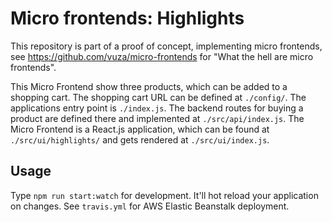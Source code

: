 # Micro frontends: Highlights

This repository is part of a proof of concept, implementing micro frontends, see https://github.com/vuza/micro-frontends for "What the hell are micro frontends".

This Micro Frontend show three products, which can be added to a shopping cart. The shopping cart URL can be defined at `./config/`. The applications entry point is `./index.js`. The backend routes for buying a product are defined there and implemented at `./src/api/index.js`. The Micro Frontend is a React.js application, which can be found at `./src/ui/highlights/` and gets rendered at `./src/ui/index.js`.

## Usage

Type `npm run start:watch` for development. It'll hot reload your application on changes. See `travis.yml` for AWS Elastic Beanstalk deployment.
